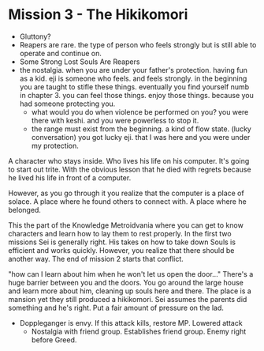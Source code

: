 # Mission 3 - The Hikikomori
- Gluttony?
- Reapers are rare. the type of person who feels strongly but is still able to operate and continue on. 
- Some Strong Lost Souls Are Reapers
- the nostalgia. when you are under your father's protection. having fun as a kid. eji is someone who feels. and feels strongly. in the beginning you are taught to stifle these things. eventually you find yourself numb in chapter 3. you can feel those things. enjoy those things. because you had someone protecting you. 
	- what would you do when violence be performed on you? you were there with keshi. and you were powerless to stop it. 
	- the range must exist from the beginning. a kind of flow state. (lucky conversation) you got lucky eji. that I was here and you were under my protection.


A character who stays inside. Who lives his life on his computer. It's going to start out trite. With the obvious lesson that he died with regrets because he lived his life in front of a computer.

However, as you go through it you realize that the computer is a place of solace. A place where he found others to connect with. A place where he belonged.

This the part of the Knowledge Metroidvania where you can get to know characters and learn how to lay them to rest properly. In the first two missions Sei is generally right. His takes on how to take down Souls is efficient and works quickly. However, you realize that there should be another way. The end of mission 2 starts that conflict.

"how can I learn about him when he won't let us open the door..." There's a huge barrier between you and the doors. You go around the large house and learn more about him, cleaning up souls here and there. The place is a mansion yet they still produced a hikikomori. Sei assumes the parents did something and he's right. Put a fair amount of pressure on the lad.


- Doppleganger is envy. If this attack kills, restore MP. Lowered attack
	- Nostalgia with friend group. Establishes friend group. Enemy right before Greed.